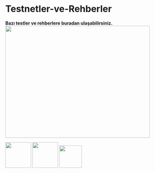 # Testnetler-ve-Rehberler

**Bazı testler ve rehberlere buradan ulaşabilirsiniz.**
<img src="https://github-readme-stats.vercel.app/api?username=brsbrc&show_icons=true&theme=highcontrast" align="center" width="450" height="350" >




[<img src="https://user-images.githubusercontent.com/107190154/187065502-881292bb-4c51-401e-9328-0e00a7c7a2aa.png" width="80"/>](https://twitter.com/brsbtc) [<img src="https://user-images.githubusercontent.com/107190154/187065689-35c9b586-0c17-4896-a8c8-efaf87638775.png" width="80"/>](https://medium.com/@blackowltr_34376) [<img src="https://user-images.githubusercontent.com/107190154/187086021-e810d8a8-0616-4b04-b8ba-924e94bc3d3c.png" width="70"/>](https://linktr.ee/blackowltr)


